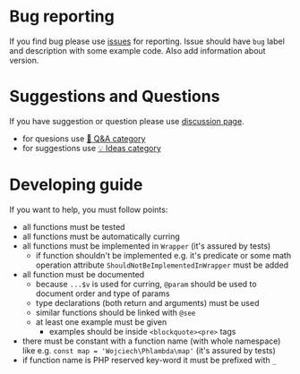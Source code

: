 # Bug reporting
If you find bug please use [issues](https://github.com/wnnawalaniec/phlambda/issues) for reporting. Issue should have `bug` label and description with some example code.
Also add information about version.

# Suggestions and Questions
If you have suggestion or question please use [discussion page](https://github.com/wnnawalaniec/phlambda/discussions).

- for quesions use [:pray: Q&A category](https://github.com/wnnawalaniec/phlambda/discussions/categories/q-a)
- for suggestions use [:bulb: Ideas category](https://github.com/wnnawalaniec/phlambda/discussions/categories/ideas)

# Developing guide
If you want to help, you must follow points:
- all functions must be tested
 - all functions must be automatically curring
 - all functions must be implemented in `Wrapper` (it's assured by tests)
   - if function shouldn't be implemented e.g. it's predicate or some math operation attribute `ShouldNotBeImplementedInWrapper` must be added
 - all function must be documented
   - because `...$v` is used for curring, `@param` should be used to document order and type of params
   - type declarations (both return and arguments) must be used
   - similar functions should be linked with `@see`
   - at least one example must be given
     - examples should be inside `<blockquote><pre>` tags
 - there must be constant with a function name (with whole namespace) like e.g. `const map = 'Wojciech\Phlambda\map'` (it's assured by tests)
 - if function name is PHP reserved key-word it must be prefixed with `_`
